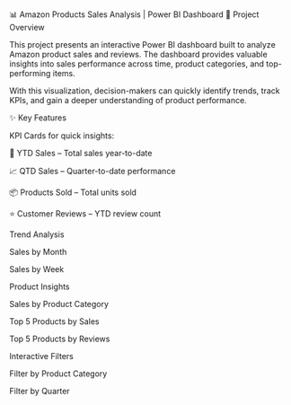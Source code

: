 📊 Amazon Products Sales Analysis | Power BI Dashboard
🚀 Project Overview

This project presents an interactive Power BI dashboard built to analyze Amazon product sales and reviews.
The dashboard provides valuable insights into sales performance across time, product categories, and top-performing items.

With this visualization, decision-makers can quickly identify trends, track KPIs, and gain a deeper understanding of product performance.

✨ Key Features

KPI Cards for quick insights:

🛒 YTD Sales – Total sales year-to-date

📈 QTD Sales – Quarter-to-date performance

📦 Products Sold – Total units sold

⭐ Customer Reviews – YTD review count

Trend Analysis

Sales by Month

Sales by Week

Product Insights

Sales by Product Category

Top 5 Products by Sales

Top 5 Products by Reviews

Interactive Filters

Filter by Product Category

Filter by Quarter
